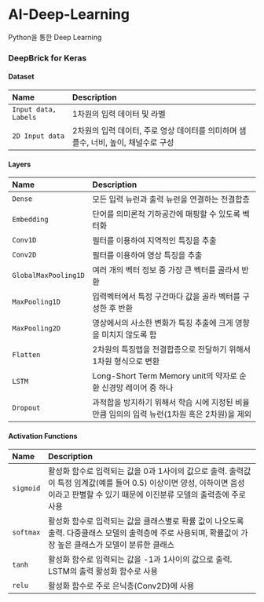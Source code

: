 # AI-Deep-Learning
Python을 통한 Deep Learning

### DeepBrick for Keras

#### Dataset
| Name | Description |
|:------|:------|
|`Input data, Labels`|1차원의 입력 데이터 및 라벨|
| `2D Input data` | 2차원의 입력 데이터, 주로 영상 데이터를 의미하며 샘플수, 너비, 높이, 채널수로 구성|

#### Layers
| Name | Description |
|:------|:------|
|`Dense`|모든 입력 뉴런과 출력 뉴런을 연결하는 전결합층|
| `Embedding` | 단어를 의미론적 기하공간에 매핑할 수 있도록 벡터화|
|`Conv1D`|필터를 이용하여 지역적인 특징을 추출|
| `Conv2D` |필터를 이용하여 영상 특징을 추출 |
|`GlobalMaxPooling1D`|여러 개의 벡터 정보 중 가장 큰 벡터를 골라서 반환|
| `MaxPooling1D` |입력벡터에서 특정 구간마다 값을 골라 벡터를 구성한 후 반환 |
|`MaxPooling2D`|영상에서의 사소한 변화가 특징 추출에 크게 영향을 미치지 않도록 함|
| `Flatten` | 2차원의 특징맵을 전결합층으로 전달하기 위해서 1차원 형식으로 변환|
| `LSTM` |Long-Short Term Memory unit의 약자로 순환 신경망 레이어 중 하나|
| `Dropout` |과적합을 방지하기 위해서 학습 시에 지정된 비율만큼 임의의 입력 뉴런(1차원 혹은 2차원)을 제외|

#### Activation Functions
| Name | Description |
|:------|:------|
|`sigmoid`|활성화 함수로 입력되는 값을 0과 1사이의 값으로 출력. 출력값이 특정 임계값(예를 들어 0.5) 이상이면 양성, 이하이면 음성이라고 판별할 수 있기 때문에 이진분류 모델의 출력층에 주로 사용|
| `softmax` |활성화 함수로 입력되는 값을 클래스별로 확률 값이 나오도록 출력. 다중클래스 모델의 출력층에 주로 사용되며, 확률값이 가장 높은 클래스가 모델이 분류한 클래스|
|`tanh`|활성화 함수로 입력되는 값을 -1과 1사이의 값으로 출력. LSTM의 출력 활성화 함수로 사용|
| `relu` |활성화 함수로 주로 은닉층(Conv2D)에 사용 |

